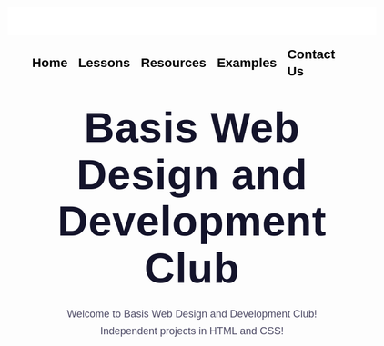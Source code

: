 <!DOCTYPE html>
<html>
  <head>
    <meta charset="UTF-8">
    <meta name="viewport" content="width=device-width, initial-scale=1.0">
    <title>BTNWEB</title>
  </head>
<body>
  <div class="header">
    <ul class="navlinks">
      <a id="Home" class="navlink" href="https://btnwebdesignclub.github.io/" style="text-decoration: none;"><h2 class="site-nav_heading" style="color: black;">Home</h2></a>
      <a id="Lessons" class="navlink" href="https://btnwebdesignclub.github.io/lessons" style="text-decoration: none;"><h2 class="site-nav_heading" style="color: black;">Lessons</h2></a>
      <a id="Resources" class="navlink" href="https://btnwebdesignclub.github.io/resources" style="text-decoration: none;"><h2 class="site-nav_heading" style="color: black;">Resources</h2></a>
      <a id="Examples" class="navlink" href="https://btnwebdesignclub.github.io/examples" style="text-decoration: none;"><h2 class="site-nav_heading" style="color: black;">Examples</h2></a>
      <a id="Contact" class="navlink" href="https://btnwebdesignclub.github.io/contact" style="text-decoration: none;"><h2 class="site-nav_heading" style="color: black;">Contact Us</h2></a>
    </ul>
  <div class="headerwrap"></div></div>
  <div class="navheadcontainer">
    <div class="sectiontwo">
      <div class="medcontain">
        <h1 class="title">Basis Web Design and Development Club</h1>
          <p class="subheader">Welcome to Basis Web Design and Development Club! Independent projects in HTML and CSS!</p></div>
 <!--     <div class="containerclassic">
      <div class="listclassic">
      <div class="listgrid">
      <div class="cardone">
      <div class="contentcardone">
      <a href="https://btnwebdesignclub.github.io" target="_blank" class="cardlink"><h2 class="titlecard">Week one Powerpoint</h2></a>
      <p>description</p>
      <div class="dividerone"></div>
      <div class="caardonedetails"></div>
      </div> 
    </div>
  </div>
</div> -->
</body>
</html>
<style>
body {
  color: #4e4b66;
  font-family:messinasans,sans-serif;
  font-size: 18px;
  line-height: 1.667em;
}
.header {
  background-color: #fff;
  padding:24px;
  position: relative;
  margin-top: 0;
  max-width: 1500px;
  margin-left: auto;
  margin-right: auto;
}
.headerwrap{
  justify-content: space-between;
  align-items: center;
  display: flex;
}
.navlinks {
  margin-top: 0;
  padding-left: 0;
  list-style: none;
  font-weight: 600;
  display: flex;
  float: right;
  align-items: center;
  font-size: 15px;
  margin-right: 5%;
}
.navlink {
  padding: 30px 0;
  margin-left: 1.25em;
  display: inline-block;
  position: relative;
  padding: 12px 0 10px;
}
.navheadcontainer {
  max-width: 1200px;
  margin-left: auto;
  margin-right: auto;
  padding-left: 24px;
  padding-right: 24px;
}
.headerwrap{
justify-content: space-between;
  align-items: center;
  display: flex;
}
.sectiontwo {
  margin-bottom: 53px;
  padding-top: 8%;
  padding-bottom: 100px;
}
.medcontain {
  margin-bottom: 24px;
  max-width: 727px;
  margin-left: auto;
  margin-right: auto;
  padding-left: 24px;
  padding-right: 24px;
  text-align: center
}
.title {
  text-align: center;
  letter-spacing: .01em;
  font-size: 74px;
  font-weight: 700;
  line-height: 1.115em;
  margin-top: 0;
  margin-bottom: 24px;
  color: #14142b;
}
.subheader {
  max-width: 520px;
  margin-left: auto;
  margin-right: auto;
}
.p {
  color: #4e4b66;
  margin-bottom: 20px;
  margin-top:0px;
  }
.containerclassic {
    max-width: 1320px;
  margin-left: auto;
  margin-right: auto;
  padding-left: 24px;
  padding-right: 24px;
}
.listgrid {
  grid-row-gap: 40px;
  grid-template-rows: auto;
  grid-template-columns: 1fr;
  grid-auto-columns: 1fr;
  grid-auto-flow: row;
  align-content: stretch;
  margin-top: 59px;
  display: grid;
}
.cardone {
  display: flex;
  background-color: #fff;
  border-radius: 20px;
  position: relative;
  overflow: hidden;
  box-shadow: 0 20px 34px lightgrey;
}
.contentcardone {
  padding: 46px 47px 46px 48px;
}
.cardlink {
  color: #dbd4d3;
  margin-bottom: 12px;
  text-decoration: none;
  max-width: 100%;
  display: inline-block;
}

.a {
  background-color: black;
  font-family:messinasans,sans-serif;
  text-decoration: none;
}
.titlecard {
  margin-top: 0;
  margin-bottom: 0;
  transition: color .35s;
}
.h2 {
  color: #14142b;
  letter-spacing: -.02em;
  margin-top: 0;
  margin-bottom: 16px;
  font-size: 36px;
  font-weight: 700;
  line-height: 1.36;
}
.p {
  color: #4e4b66;
  margin-bottom: 20px;
  margin-top: 0;
}
.dividerone {
  margin-top: 39px;
  margin-bottom: 17px;
  width: 100%;
  height: 1px;
  background-color: #cfcfdb;
}
.cardoneedetails {
  display: flex;
}
</style>

